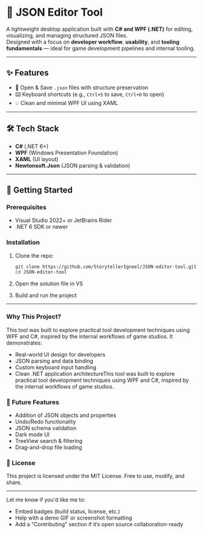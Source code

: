 # 🧩 JSON Editor Tool

A lightweight desktop application built with **C# and WPF (.NET)** for editing, visualizing, and managing structured JSON files.  
Designed with a focus on **developer workflow**, **usability**, and **tooling fundamentals** — ideal for game development pipelines and internal tooling.

---

## ✨ Features

- 📂 Open & Save `.json` files with structure preservation
- ⌨️ Keyboard shortcuts (e.g., `Ctrl+S` to save, `Ctrl+O` to open)
- 💡 Clean and minimal WPF UI using XAML

---

## 🛠 Tech Stack

- **C#** (.NET 6+)
- **WPF** (Windows Presentation Foundation)
- **XAML** (UI layout)
- **Newtonsoft.Json** (JSON parsing & validation)

---

## 🚀 Getting Started

### Prerequisites

- Visual Studio 2022+ or JetBrains Rider
- .NET 6 SDK or newer

### Installation

1. Clone the repo:

   ```bash
   git clone https://github.com/StorytellerIgneel/JSON-editor-tool.git
   cd JSON-editor-tool

2. Open the solution file in VS

3. Build and run the project

---

### Why This Project?

This tool was built to explore practical tool development techniques using WPF and C#, inspired by the internal workflows of game studios.
It demonstrates:
- Real-world UI design for developers
- JSON parsing and data binding
- Custom keyboard input handling
- Clean .NET application architectureThis tool was built to explore practical tool development techniques using WPF and C#, inspired by the internal workflows of game studios.

### 🧩 Future Features
- Addition of JSON objects and properties
- Undo/Redo functionality
- JSON schema validation
- Dark mode UI
- TreeView search & filtering
- Drag-and-drop file loading

### 📜 License
This project is licensed under the MIT License.
Free to use, modify, and share.

---

Let me know if you'd like me to:
- Embed badges (build status, license, etc.)
- Help with a demo GIF or screenshot formatting
- Add a "Contributing" section if it’s open source collaboration-ready
